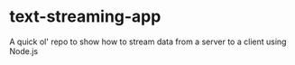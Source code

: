 # text-streaming-app

A quick ol' repo to show how to stream data from a server to a client using Node.js
